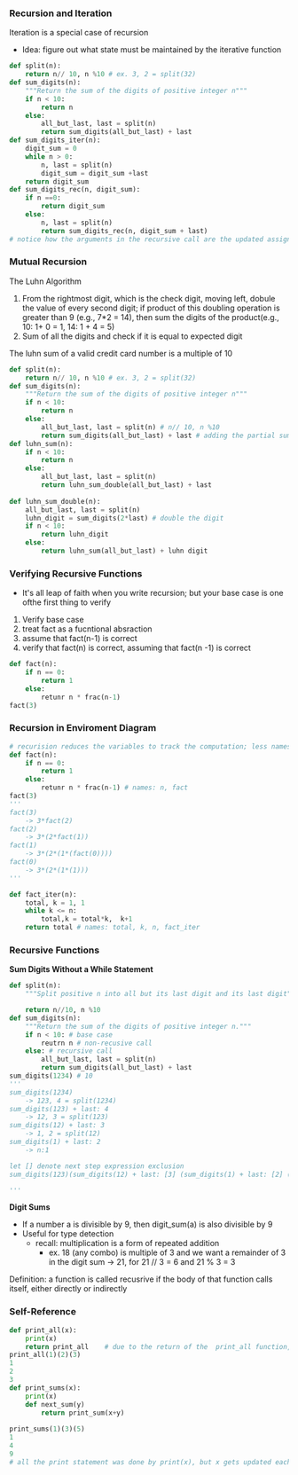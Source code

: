 ### Recursion and Iteration
Iteration is a special case of recursion
- Idea: figure out what state must be maintained by the iterative function

```python
def split(n):
    return n// 10, n %10 # ex. 3, 2 = split(32)
def sum_digits(n):
    """Return the sum of the digits of positive integer n"""
    if n < 10:
        return n
    else:
        all_but_last, last = split(n) 
        return sum_digits(all_but_last) + last 
def sum_digits_iter(n):
    digit_sum = 0
    while n > 0:
        n, last = split(n)
        digit_sum = digit_sum +last
    return digit_sum
def sum_digits_rec(n, digit_sum):
    if n ==0:
        return digit_sum
    else:
        n, last = split(n)
        return sum_digits_rec(n, digit_sum + last)
# notice how the arguments in the recursive call are the updated assignments (states) in the iterative method
```


### Mutual Recursion
The Luhn Algorithm
1. From the rightmost digit, which is the check digit, moving left, dobule the value of every second digit; if product of this doubling operation is greater than 9 (e.g., 7*2 = 14), then sum the digits of the product(e.g., 10: 1+ 0 = 1, 14: 1 + 4 = 5)
2. Sum of all the digits and check if it is equal to expected digit

The luhn sum of a valid credit card number is a multiple of 10
```python
def split(n):
    return n// 10, n %10 # ex. 3, 2 = split(32)
def sum_digits(n):
    """Return the sum of the digits of positive integer n"""
    if n < 10:
        return n
    else:
        all_but_last, last = split(n) # n// 10, n %10
        return sum_digits(all_but_last) + last # adding the partial sum, which is the sum of the digits themselves
def luhn_sum(n):
    if n < 10:
        return n
    else:
        all_but_last, last = split(n)
        return luhn_sum_double(all_but_last) + last
        
def luhn_sum_double(n):
    all_but_last, last = split(n)
    luhn_digit = sum_digits(2*last) # double the digit
    if n < 10:
        return luhn_digit
    else: 
        return luhn_sum(all_but_last) + luhn digit

```
### Verifying Recursive Functions
- It's all leap of faith when you write recursion; but your base case is one ofthe first thing to verify 
1. Verify base case
2. treat fact as a fucntional absraction
3. assume that fact(n-1) is correct
4. verify that fact(n) is correct, assuming that fact(n -1) is correct
```python
def fact(n):
    if n == 0:
        return 1
    else:
        retunr n * frac(n-1) 
fact(3)
```

### Recursion in Enviroment Diagram
```python
# recurision reduces the variables to track the computation; less names in enviroment diagram
def fact(n):
    if n == 0:
        return 1
    else:
        retunr n * frac(n-1) # names: n, fact
fact(3)
'''
fact(3)
    -> 3*fact(2)
fact(2)
    -> 3*(2*fact(1)) 
fact(1) 
    -> 3*(2*(1*(fact(0))))
fact(0)
    -> 3*(2*(1*(1)))
'''

def fact_iter(n):
    total, k = 1, 1
    while k <= n:
        total,k = total*k,  k+1
    return total # names: total, k, n, fact_iter

```

### Recursive Functions
**Sum Digits Without a While Statement**
```python
def split(n):
    """Split positive n into all but its last digit and its last digit"""

    return n//10, n %10
def sum_digits(n):
    """Return the sum of the digits of positive integer n."""
    if n < 10: # base case
        reutrn n # non-recusive call
    else: # recursive call
        all_but_last, last = split(n)
        return sum_digits(all_but_last) + last
sum_digits(1234) # 10
'''
sum_digits(1234)
    -> 123, 4 = split(1234)
sum_digits(123) + last: 4
    -> 12, 3 = split(123)
sum_digits(12) + last: 3
    -> 1, 2 = split(12)
sum_digits(1) + last: 2
    -> n:1 

let [] denote next step expression exclusion
sum_digits(123)(sum_digits(12) + last: [3] (sum_digits(1) + last: [2] (n:[1] ))) + last: [4]

'''

```
**Digit Sums**
- If a number a is divisible by 9, then digit_sum(a) is also divisible by 9
- Useful for type detection
  - recall: multiplication is a form of repeated addition
    - ex. 18 (any combo) is multiple of 3 and we want a remainder of 3 in the digit sum -> 21, for 21 // 3 = 6 and 21 % 3 = 3
  
Definition: a function is called recusrive if the body of that function calls itself, either directly or indirectly

### Self-Reference
```python
def print_all(x):
    print(x)
    return print_all    # due to the return of the  print_all function, each of the reference to the gloabl frame print_all(x) has been asked
print_all(1)(2)(3) 
1
2
3
def print_sums(x):
    print(x)
    def next_sum(y)
        return print_sum(x+y)
    
print_sums(1)(3)(5)
1
4
9
# all the print statement was done by print(x), but x gets updated each time
```
